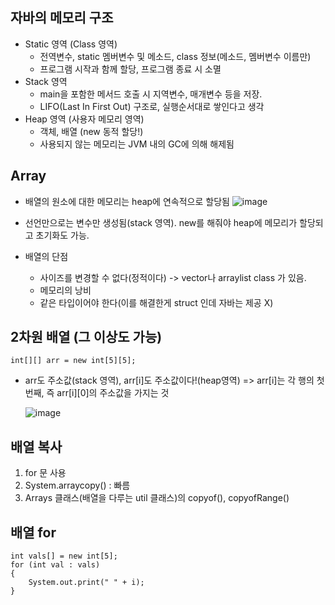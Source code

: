 ## 자바의 메모리 구조
  * Static 영역 (Class 영역)
    - 전역변수, static 멤버변수 및 메소드, class 정보(메소드, 멤버변수 이름만) 
    - 프로그램 시작과 함께 할당, 프로그램 종료 시 소멸
  * Stack 영역
    - main을 포함한 메서드 호출 시 지역변수, 매개변수 등을 저장.
    - LIFO(Last In First Out) 구조로, 실행순서대로 쌓인다고 생각
  * Heap 영역 (사용자 메모리 영역)
    - 객체, 배열 (new 동적 할당!)
    - 사용되지 않는 메모리는 JVM 내의 GC에 의해 해제됨

## Array
  * 배열의 원소에 대한 메모리는 heap에 연속적으로 할당됨
  ![image](https://user-images.githubusercontent.com/102529294/165903121-8b8641cf-b233-47fe-937d-dcea9606f58e.png)
  
  * 선언만으로는 변수만 생성됨(stack 영역). new를 해줘야 heap에 메모리가 할당되고 초기화도 가능.
  * 배열의 단점
    - 사이즈를 변경할 수 없다(정적이다) -> vector나 arraylist class 가 있음.
    - 메모리의 낭비
    - 같은 타입이어야 한다(이를 해결한게 struct 인데 자바는 제공 X)

## 2차원 배열 (그 이상도 가능)
  ```
  int[][] arr = new int[5][5]; 
  ```
  * arr도 주소값(stack 영역), arr[i]도 주소값이다!(heap영역) => arr[i]는 각 행의 첫번째, 즉 arr[i][0]의 주소값을 가지는 것
  
    ![image](https://user-images.githubusercontent.com/102529294/165930827-b893bd39-050c-4ed7-a013-bbef647e6c42.png)


## 배열 복사
  1. for 문 사용
  2. System.arraycopy() : 빠름
  3. Arrays 클래스(배열을 다루는 util 클래스)의 copyof(), copyofRange()

## 배열 for
  ``` 
  int vals[] = new int[5];
  for (int val : vals)
  {
      System.out.print(" " + i);
  }
  ```
